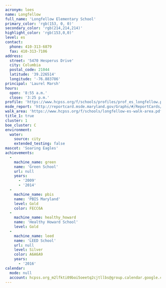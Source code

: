 ```yaml
---
acronym: loes
name: Longfellow
full_name: 'Longfellow Elementary School'
primary_color: 'rgb(153, 0, 0)'
secondary_color: 'rgb(214,214,214)'
highlight_color: 'rgb(153,0,0)'
level: es
contact:
  phone: 410-313-6879
  fax: 410-313-7106
address:
  street: '5470 Hesperus Drive'
  city: Columbia
  postal_code: 21044
  latitude: '39.226514'
  longitude: '-76.883786'
principal: 'Laurel Marsh'
hours:
  open: '8:55 a.m.'
  close: '3:25 p.m.'
profile: 'https://www.hcpss.org/f/schools/profiles/prof_es_longfellow.pdf'
msde_report: 'http://reportcard.msde.maryland.gov/Graphs/#/ReportCards/ReportCardSchool/1//1/13/0514/'
walk_area: 'https://www.hcpss.org/f/schools/longfellow-es-walk-area.pdf'
title_1: true
cluster: 1
boe_cluster: C
environment:
  water:
    source: city
    extended_testing: false
mascot: 'Soaring Eagles'
achievements:
  -
    machine_name: green
    name: 'Green School'
    url: null
    years:
      - '2009'
      - '2014'
  -
    machine_name: pbis
    name: 'PBIS Maryland'
    level: Gold
    color: FECC6A
  -
    machine_name: healthy_howard
    name: 'Healthy Howard School'
    level: Gold
  -
    machine_name: leed
    name: 'LEED School'
    url: null
    level: Silver
    color: A6A6A9
    years:
      - '2016'
calendar:
  mode: null
  account: hcpss.org_m2lfkti09boi5oeetq2cjtllbs@group.calendar.google.com
---
```

